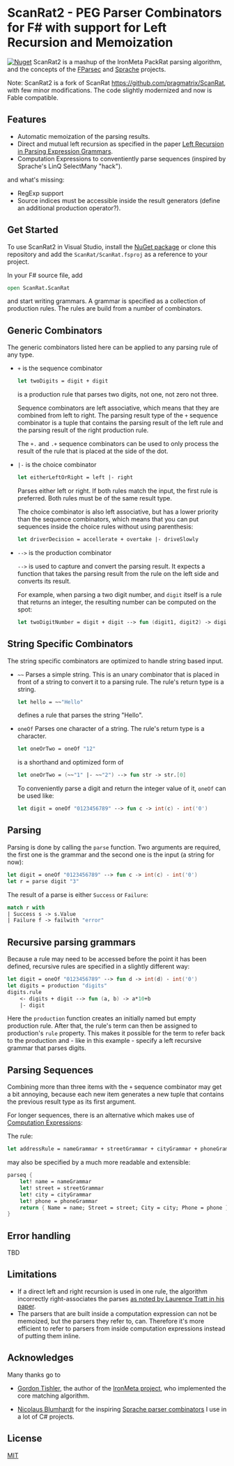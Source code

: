 

# ScanRat2 - PEG Parser Combinators for F# with support for Left Recursion and Memoization

[![Nuget](https://img.shields.io/nuget/v/ScanRat2)](https://www.nuget.org/packages/ScanRat2)
ScanRat2 is a mashup of the IronMeta PackRat parsing algorithm, and the concepts of the [FParsec](http://www.quanttec.com/fparsec/) and [Sprache](https://github.com/sprache/sprache) projects.

Note: ScanRat2 is a fork of ScanRat https://github.com/pragmatrix/ScanRat, with few minor modifications. The code slightly modernized and now is Fable compatible.


## Features

- Automatic memoization of the parsing results.
- Direct and mutual left recursion as specified in the paper [Left Recursion in Parsing Expression Grammars](http://arxiv.org/pdf/1207.0443v1.pdf).
- Computation Expressions to conventiently parse sequences (inspired by Sprache's LinQ SelectMany "hack").

and what's missing:

- RegExp support
- Source indices must be accessible inside the result generators (define an additional production operator?).

## Get Started

To use ScanRat2 in Visual Studio, install the [NuGet package](https://www.nuget.org/packages/ScanRat2/) or clone this repository and add the `ScanRat/ScanRat.fsproj` as a reference to your project.

In your F# source file, add

```fs
open ScanRat.ScanRat
```

and start writing grammars. A grammar is specified as a collection of production rules. The rules are build from a number of combinators.

## Generic Combinators

The generic combinators listed here can be applied to any parsing rule of any type.

- `+` is the sequence combinator

	```fs
	let twoDigits = digit + digit
	```
 
	is a production rule that parses two digits, not one, not zero not three.

	Sequence combinators are left associative, which means that they are combined from left to right. The parsing result type of the `+` sequence combinator is a tuple that contains the parsing result of the left rule and the parsing result of the right production rule.

	The `+.` and `.+` sequence combinators can be used to only process the result of the rule that is placed at the side of the dot.

- `|-` is the choice combinator

	```fs
	let eitherLeftOrRight = left |- right
	```
 
	Parses either left or right. If both rules match the input, the first rule is preferred. Both rules must be of the same result type.

	The choice combinator is also left associative, but has a lower priority than the sequence combinators, which means that you can put sequences inside the choice rules without using parenthesis:

	```fs
	let driverDecision = accellerate + overtake |- driveSlowly
	```
 
- `-->` is the production combinator

	`-->` is used to capture and convert the parsing result. It expects a function that takes the parsing result from the rule on the left side and converts its result.

	For example, when parsing a two digit number, and `digit` itself is a rule that returns an integer, the resulting number can be computed on the spot:

	```fs
	let twoDigitNumber = digit + digit --> fun (digit1, digit2) -> digit1 * 10 + digit2
	```
 
## String Specific Combinators

The string specific combinators are optimized to handle string based input.

- `~~` Parses a simple string. This is an unary combinator that is placed in front of a string to convert it to a parsing rule. The rule's return type is a string.

	```fs
	let hello = ~~"Hello"
	```
 
	defines a rule that parses the string "Hello".

- `oneOf` Parses one character of a string. The rule's return type is a character.

	```fs
	let oneOrTwo = oneOf "12"
	```
 
	is a shorthand and optimized form of

	```fs
	let oneOrTwo = (~~"1" |- ~~"2") --> fun str -> str.[0]
	```
 
	To conveniently parse a digit and return the integer value of it, `oneOf` can be used like:

	```fs
	let digit = oneOf "0123456789" --> fun c -> int(c) - int('0')
	```
 
## Parsing

Parsing is done by calling the `parse` function. Two arguments are required, the first one is the grammar and the second one is the input (a string for now):

```fs
let digit = oneOf "0123456789" --> fun c -> int(c) - int('0')
let r = parse digit "3"
```
 
The result of a parse is either `Success` or `Failure`:

```fs
match r with
| Success s -> s.Value
| Failure f -> failwith "error"
```
 
## Recursive parsing grammars

Because a rule may need to be accessed before the point it has been defined, recursive rules are specified in a slightly different way:

```fs
let digit = oneOf "0123456789" --> fun d -> int(d) - int('0')
let digits = production "digits"
digits.rule
	<- digits + digit --> fun (a, b) -> a*10+b
	|- digit
```
 
Here the `production` function creates an initially named but empty production rule. After that, the rule's term can then be assigned to production's `rule` property. This makes it possible for the term to refer back to the production and - like in this example - specify a left recursive grammar that parses digits.

## Parsing Sequences

Combining more than three items with the `+` sequence combinator may get a bit annoying, because each new item generates a new tuple that contains the previous result type as its first argument.

For longer sequences, there is an alternative which makes use of [Computation Expressions](http://msdn.microsoft.com/en-us/library/dd233182.aspx):

The rule:

```fs
let addressRule = nameGrammar + streetGrammar + cityGrammar + phoneGrammar --> fun (((name, street), city), phone) -> { Name = name; Street = street; City = city; Phone = phone }
```
 
may also be specified by a much more readable and extensible:
	
```fs
parseq {
	let! name = nameGrammar
	let! street = streetGrammar
	let! city = cityGrammar
	let! phone = phoneGrammar
	return { Name = name; Street = street; City = city; Phone = phone }
}
```

## Error handling

TBD

## Limitations

- If a direct left and right recursion is used in one rule, the algorithm incorrectly right-associates the parses [as noted by Laurence Tratt in his paper](http://tratt.net/laurie/research/pubs/papers/tratt__direct_left_recursive_parsing_expression_grammars.pdf).
- The parsers that are built inside a computation expression can not be memoized, but the parsers they refer to, can. Therefore it's more efficient to refer to parsers from inside computation expressions instead of putting them inline.

## Acknowledges

Many thanks go to

- [Gordon Tishler](http://sourceforge.net/users/kulibali), the author of the [IronMeta project](http://ironmeta.sourceforge.net/), who implemented the core matching algorithm.

- [Nicolaus Blumhardt](http://nblumhardt.com/) for the inspiring [Sprache parser combinators](https://github.com/sprache/sprache) I use in a lot of C# projects.

## License

[MIT](LICENSE)
